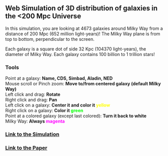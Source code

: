 ## Web Simulation of 3D distribution of galaxies in the <200 Mpc Universe

<p>In this simulation, you are looking at 4673 galaxies around Milky Way from a distance of 200 Mpc (652 million light-years)! The Milky Way plane is from top to bottom, perpendicular to the screen.</p>
<p>Each galaxy is a square dot of side 32 Kpc (104370 light-years), the diameter of Milky Way. Each galaxy contains 100 billion to 1 trillion stars!</p>

### Tools
<p>Point at a galaxy: <b>Name, CDS, Simbad, Aladin, NED</b><br>
Mouse scroll or Pinch zoom: <b>Move to/from centered galaxy (default Milky Way)</b><br>Left click and drag: <b>Rotate</b><br>Right click and drag: <b>Pan</b><br>
Left click on a galaxy: <b>Center it and color it <span style='color:#ff0;'>yellow</span></b><br>
Right click on a galaxy: <b>Color it <span style='color:#0f0;'>green</span></b><br>
Point at a colored galaxy (except last colored): <b>Turn it back to white</b><br>
Milky Way: <b>Always <span style='color:#f0f;'>magenta</span></b></p>

### [Link to the Simulation](https://riteshsingh.github.io/galaxies/)
### [Link to the Paper](https://docs.google.com/document/d/e/2PACX-1vR4gboExXGE2lnlQ4A6keNZhpT8GC-ZQyDLhFcx7P3XeC-rIeBKzg3eAGWYEfmvGh2wXjiWezBYWsy1/pub)
